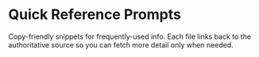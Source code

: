 # Quick Reference Prompts

Copy-friendly snippets for frequently-used info. Each file links back to the authoritative source so you can fetch more detail only when needed.
